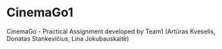 CinemaGo1
=========

CinemaGo - Practical Assignment developed by Team1 (Artūras Kveselis, Donatas Stankevičius, Lina Jokubauskaitė)

